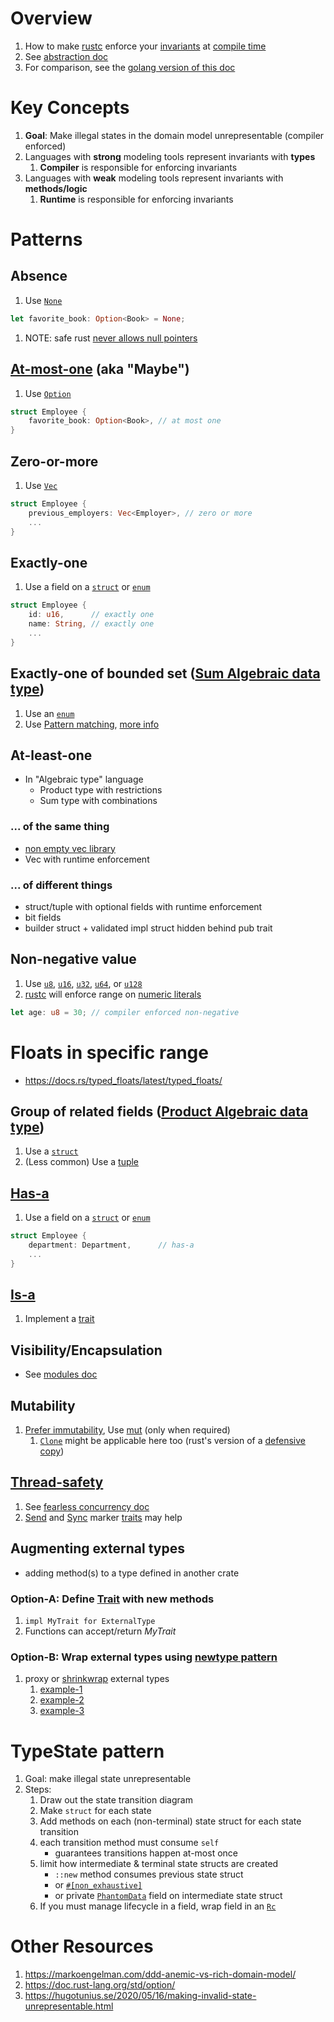 # Overview

1. How to make [rustc](https://doc.rust-lang.org/rustc/what-is-rustc.html) enforce your [invariants](https://medium.com/code-design/invariants-in-code-design-557c7864a047) at [compile time](https://en.wikipedia.org/wiki/Compile_time)
1. See [abstraction doc](./abstraction.md)
1. For comparison, see the [golang version of this doc](../golang/modeling.md)

# Key Concepts

1. **Goal**: Make illegal states in the domain model unrepresentable (compiler enforced)
1. Languages with **strong** modeling tools represent invariants with **types**
    1. **Compiler** is responsible for enforcing invariants
1. Languages with **weak** modeling tools represent invariants with **methods/logic**
    1. **Runtime** is responsible for enforcing invariants

# Patterns

## Absence

1. Use [`None`](https://doc.rust-lang.org/std/option/enum.Option.html#variant.None)

```rust
let favorite_book: Option<Book> = None;
```

1. NOTE: safe rust [never allows null pointers](https://doc.rust-lang.org/std/ptr/index.html)

## [At-most-one](https://en.wikipedia.org/wiki/Option_type) (aka "Maybe")

1. Use [`Option`](https://doc.rust-lang.org/std/option/index.html)

```rust
struct Employee {
    favorite_book: Option<Book>, // at most one
}
```

## Zero-or-more

1. Use [`Vec`](https://doc.rust-lang.org/std/vec/struct.Vec.html)

```rust
struct Employee {
    previous_employers: Vec<Employer>, // zero or more
    ...
}
```

## Exactly-one

1. Use a field on a [`struct`](./structs.md) or [`enum`](./enums.md)

```rust
struct Employee {
    id: u16,      // exactly one
    name: String, // exactly one
    ...
}
```

## Exactly-one of bounded set ([Sum Algebraic data type](https://en.wikipedia.org/wiki/Tagged_union))

1. Use an [`enum`](./enums.md)
1. Use [Pattern matching](https://doc.rust-lang.org/book/ch18-00-patterns.html), [more info](https://doc.rust-lang.org/book/ch18-03-pattern-syntax.html)

## At-least-one

- In "Algebraic type" language
    - Product type with restrictions
    - Sum type with combinations

### ... of the same thing

- [non empty vec library](https://docs.rs/nonempty/latest/nonempty/)
- Vec with runtime enforcement

### ... of different things

- struct/tuple with optional fields with runtime enforcement
- bit fields
- builder struct + validated impl struct hidden behind pub trait

## Non-negative value

1. Use [`u8`](https://doc.rust-lang.org/std/primitive.u8.html), [`u16`](https://doc.rust-lang.org/std/primitive.u16.html), [`u32`](https://doc.rust-lang.org/std/primitive.u32.html), [`u64`](https://doc.rust-lang.org/std/primitive.u64.html), or [`u128`](https://doc.rust-lang.org/std/primitive.u128.html)
1. [rustc](https://doc.rust-lang.org/rustc/what-is-rustc.html) will enforce range on [numeric literals](https://doc.rust-lang.org/rust-by-example/primitives/literals.html)

```rust
let age: u8 = 30; // compiler enforced non-negative
```

# Floats in specific range
- https://docs.rs/typed_floats/latest/typed_floats/

## Group of related fields ([Product Algebraic data type](https://en.wikipedia.org/wiki/Product_type))

1. Use a [`struct`](./structs.md)
1. (Less common) Use a [tuple](https://doc.rust-lang.org/std/primitive.tuple.html)

## [Has-a](https://en.wikipedia.org/wiki/Has-a)

1. Use a field on a [`struct`](./structs.md) or [`enum`](./enums.md)

```rust
struct Employee {
    department: Department,      // has-a
    ...
}
```

## [Is-a](https://en.wikipedia.org/wiki/Is-a)

1. Implement a [trait](./traits.md)

## Visibility/Encapsulation

- See [modules doc](./modules.md#visibilityencapsulation)

## Mutability

1. [Prefer immutability](../common/immutability.md), Use [mut](https://doc.rust-lang.org/book/ch03-01-variables-and-mutability.html) (only when required)
    1. [`Clone`](https://doc.rust-lang.org/std/clone/trait.Clone.html) might be applicable here too (rust's version of a [defensive copy](http://www.javapractices.com/topic/TopicAction.do?Id=15))

## [Thread-safety](https://en.wikipedia.org/wiki/Thread_safety)

1. See [fearless concurrency doc](https://doc.rust-lang.org/book/ch16-00-concurrency.html)
1. [Send](https://doc.rust-lang.org/std/marker/trait.Send.html) and [Sync](https://doc.rust-lang.org/std/sync/) marker [traits](./traits.md) may help

## Augmenting external types

- adding method(s) to a type defined in another crate

### Option-A: Define [Trait](./traits.md) with new methods

1. `impl MyTrait for ExternalType`
1. Functions can accept/return *MyTrait*

### Option-B: Wrap external types using [newtype pattern](https://doc.rust-lang.org/rust-by-example/generics/new_types.html)

1. proxy or [shrinkwrap](https://docs.rs/shrinkwraprs/latest/shrinkwraprs/) external types
    1. [example-1](https://doc.rust-lang.org/rust-by-example/generics/new_types.html)
    1. [example-2](https://rust-unofficial.github.io/patterns/patterns/behavioural/newtype.html)
    1. [example-3](https://doc.rust-lang.org/book/ch19-04-advanced-types.html)


# TypeState pattern
1. Goal: make illegal state unrepresentable
1. Steps:
    1. Draw out the state transition diagram 
    1. Make `struct` for each state
    1. Add methods on each (non-terminal) state struct for each state transition
    1. each transition method must consume `self`
       - guarantees transitions happen at-most once
    1. limit how intermediate & terminal state structs are created
        - `::new` method consumes previous state struct
        - or [`#[non_exhaustive]`](https://doc.rust-lang.org/reference/attributes/type_system.html)
        - or private [`PhantomData`](https://doc.rust-lang.org/std/marker/struct.PhantomData.html) field on intermediate state struct
    1. If you must manage lifecycle in a field, wrap field in an [`Rc`](https://doc.rust-lang.org/std/rc/struct.Rc.html)


# Other Resources

1. https://markoengelman.com/ddd-anemic-vs-rich-domain-model/
1. https://doc.rust-lang.org/std/option/
1. https://hugotunius.se/2020/05/16/making-invalid-state-unrepresentable.html
